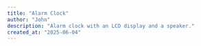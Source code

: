 ```yaml
---
title: "Alarm Clock"
author: "John"
description: "Alarm clock with an LCD display and a speaker."
created_at: "2025-06-04"
---
```

